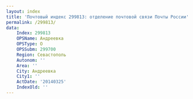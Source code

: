 ```yaml
---
layout: index
title: 'Почтовый индекс 299813: отделение почтовой связи Почты России'
permalink: /299813/
data:
    Index: 299813
    OPSName: Андреевка
    OPSType: О
    OPSSubm: 299700
    Region: Севастополь
    Autonom: ''
    Area: ''
    City: Андреевка
    City1: ''
    ActDate: '20140325'
    IndexOld: ''
---
```

